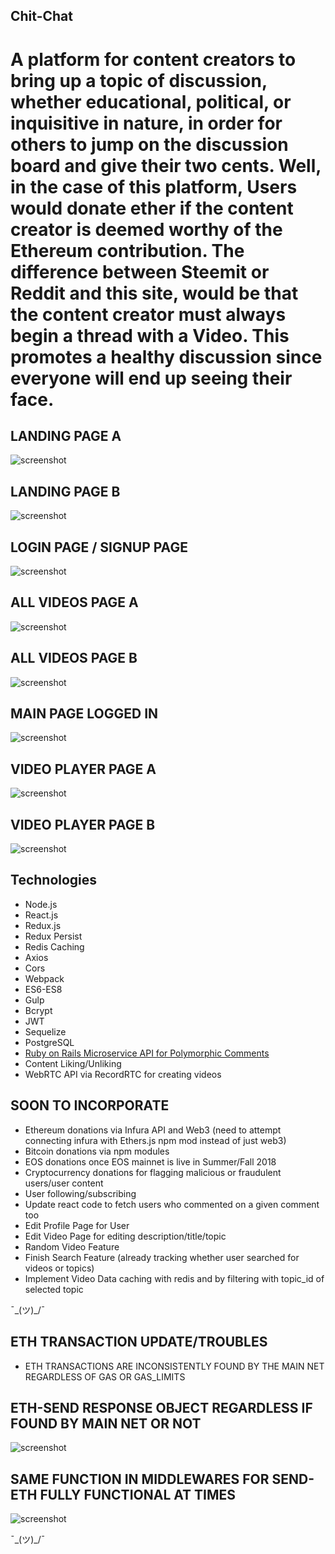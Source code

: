 ## Chit-Chat

# A platform for content creators to bring up a topic of discussion, whether educational, political, or inquisitive in nature, in order for others to jump on the discussion board and give their two cents. Well, in the case of this platform, Users would donate ether if the content creator is deemed worthy of the Ethereum contribution. The difference between Steemit or Reddit and this site, would be that the content creator must always begin a thread with a Video. This promotes a healthy discussion since everyone will end up seeing their face.

## LANDING PAGE A
![screenshot](public/images/home_page_w_out_auth_a.png)

## LANDING PAGE B
![screenshot](public/images/home_page_w_out_auth_b.png)

## LOGIN PAGE / SIGNUP PAGE
![screenshot](public/images/loginpage.png)

## ALL VIDEOS PAGE A
![screenshot](public/images/all_videos_page_a.png)

## ALL VIDEOS PAGE B
![screenshot](public/images/all_videos_page_b.png)

## MAIN PAGE LOGGED IN
![screenshot](public/images/main_page_logged_in.png)

## VIDEO PLAYER PAGE A
![screenshot](public/images/videoplayer_page_a.png)

## VIDEO PLAYER PAGE B
![screenshot](public/images/videoplayer_page_b.png)

## Technologies
- Node.js
- React.js
- Redux.js
- Redux Persist
- Redis Caching
- Axios
- Cors
- Webpack
- ES6-ES8
- Gulp
- Bcrypt
- JWT
- Sequelize
- PostgreSQL
- <a href="https://github.com/Alex1100/chit_chat_api">Ruby on Rails Microservice API for Polymorphic Comments</a>
- Content Liking/Unliking
- WebRTC API via RecordRTC for creating videos



## SOON TO INCORPORATE
- Ethereum donations via Infura API and Web3 (need to attempt connecting infura with Ethers.js npm mod instead of just web3)
- Bitcoin donations via npm modules
- EOS donations once EOS mainnet is live in Summer/Fall 2018
- Cryptocurrency donations for flagging malicious or fraudulent users/user content
- User following/subscribing
- Update react code to fetch users who commented on a given comment too
- Edit Profile Page for User
- Edit Video Page for editing description/title/topic
- Random Video Feature
- Finish Search Feature (already tracking whether user searched for videos or topics)
- Implement Video Data caching with redis and by filtering with topic_id of selected topic


¯\_(ツ)_/¯

## ETH TRANSACTION UPDATE/TROUBLES
- ETH TRANSACTIONS ARE INCONSISTENTLY FOUND BY THE MAIN NET REGARDLESS OF GAS OR GAS_LIMITS

## ETH-SEND RESPONSE OBJECT REGARDLESS IF FOUND BY MAIN NET OR NOT
![screenshot](public/images/send-eth-test-response.png)


## SAME FUNCTION IN MIDDLEWARES FOR SEND-ETH FULLY FUNCTIONAL AT TIMES
![screenshot](public/images/send-eth-found.png)


¯\_(ツ)_/¯
